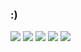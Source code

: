 ###  :)

<!--
**fernandafrosa/fernandafrosa** is a ✨ _special_ ✨ repository because its `README.md` (this file) appears on your GitHub profile.

Here are some ideas to get you started:

- 🔭 I’m currently a co
- 🌱 I’m currently learning ...
- 👯 I’m looking to collaborate on ...
- 🤔 I’m looking for help with ...
- 💬 Ask me about ...
- 📫 How to reach me: ...
- 😄 Pronouns: ...
- ⚡ Fun fact: ...
-->

<a href="https://instagram.com/fernandafrosa_" target="_blank"><img src="https://img.shields.io/badge/-Instagram-%23E4405F?style=for-the-badge&logo=instagram&logoColor=white" target="_blank"></a>
 	<a href="https://www.twitch.tv/fernandafrosa" target="_blank"><img src="https://img.shields.io/badge/Twitch-9146FF?style=for-the-badge&logo=twitch&logoColor=white" target="_blank"></a>
  <a href = "mailto:fernanda.frosa@icloud.com"><img src="https://img.shields.io/badge/-email-%23333?style=for-the-badge&logo=gmail&logoColor=white" target="_blank"></a>
  <a href="https://www.linkedin.com/in/fernandafrosa" target="_blank"><img src="https://img.shields.io/badge/-LinkedIn-%230077B5?style=for-the-badge&logo=linkedin&logoColor=white" target="_blank"></a> 
  <a href="https://open.spotify.com/user/fernanda.frosa"><img src="https://img.shields.io/badge/Spotify-1ED760?&style=for-the-badge&logo=spotify&logoColor=white" target="_blank"></a>
  
  <!--
    <div>
  <a href="https://github.com/fernandafrosa">
  <img height="180em" src="https://github-readme-stats.vercel.app/api?username=fernandafrosa&show_icons=true&theme=onedark&include_all_commits=true&count_private=true"/>
</div>
 
  -->



